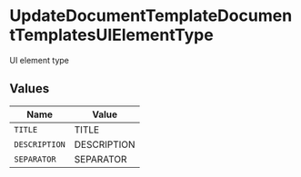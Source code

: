 # UpdateDocumentTemplateDocumentTemplatesUIElementType

UI element type


## Values

| Name          | Value         |
| ------------- | ------------- |
| `TITLE`       | TITLE         |
| `DESCRIPTION` | DESCRIPTION   |
| `SEPARATOR`   | SEPARATOR     |